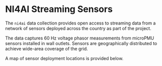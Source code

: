 
# NI4AI Streaming Sensors

The `ni4ai` data collection provides open access to streaming data from a network of sensors deployed across the country as part of the project. 

The data captures 60 Hz voltage phasor measurements from microPMU sensors installed in wall outlets. Sensors are geographically distributed to achieve wide-area coverage of the grid.

A map of sensor deployment locations is provided below.

<!-- ![ni4ai](images-map.png) -->
